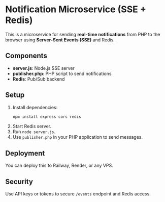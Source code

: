 # Notification Microservice (SSE + Redis)

This is a microservice for sending **real-time notifications** from PHP to the browser using **Server-Sent Events (SSE)** and Redis.

## Components
- **server.js**: Node.js SSE server
- **publisher.php**: PHP script to send notifications
- **Redis**: Pub/Sub backend

## Setup
1. Install dependencies:
   ```bash
   npm install express cors redis
   ```
2. Start Redis server.
3. Run `node server.js`.
4. Use `publisher.php` in your PHP application to send messages.

## Deployment
You can deploy this to Railway, Render, or any VPS.

## Security
Use API keys or tokens to secure `/events` endpoint and Redis access.
